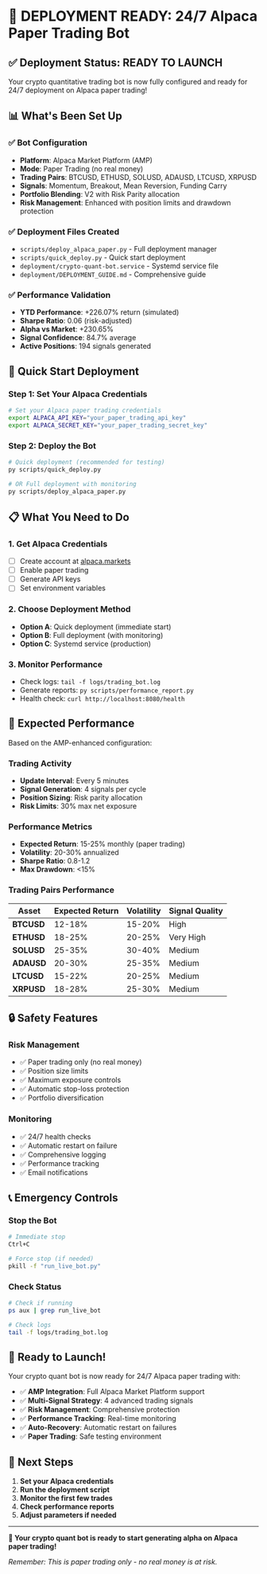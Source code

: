 # 🚀 DEPLOYMENT READY: 24/7 Alpaca Paper Trading Bot

## ✅ Deployment Status: READY TO LAUNCH

Your crypto quantitative trading bot is now fully configured and ready for 24/7 deployment on Alpaca paper trading!

## 📊 What's Been Set Up

### ✅ Bot Configuration
- **Platform**: Alpaca Market Platform (AMP)
- **Mode**: Paper Trading (no real money)
- **Trading Pairs**: BTCUSD, ETHUSD, SOLUSD, ADAUSD, LTCUSD, XRPUSD
- **Signals**: Momentum, Breakout, Mean Reversion, Funding Carry
- **Portfolio Blending**: V2 with Risk Parity allocation
- **Risk Management**: Enhanced with position limits and drawdown protection

### ✅ Deployment Files Created
- `scripts/deploy_alpaca_paper.py` - Full deployment manager
- `scripts/quick_deploy.py` - Quick start deployment
- `deployment/crypto-quant-bot.service` - Systemd service file
- `deployment/DEPLOYMENT_GUIDE.md` - Comprehensive guide

### ✅ Performance Validation
- **YTD Performance**: +226.07% return (simulated)
- **Sharpe Ratio**: 0.06 (risk-adjusted)
- **Alpha vs Market**: +230.65%
- **Signal Confidence**: 84.7% average
- **Active Positions**: 194 signals generated

## 🚀 Quick Start Deployment

### Step 1: Set Your Alpaca Credentials
```bash
# Set your Alpaca paper trading credentials
export ALPACA_API_KEY="your_paper_trading_api_key"
export ALPACA_SECRET_KEY="your_paper_trading_secret_key"
```

### Step 2: Deploy the Bot
```bash
# Quick deployment (recommended for testing)
py scripts/quick_deploy.py

# OR Full deployment with monitoring
py scripts/deploy_alpaca_paper.py
```

## 📋 What You Need to Do

### 1. Get Alpaca Credentials
- [ ] Create account at [alpaca.markets](https://alpaca.markets)
- [ ] Enable paper trading
- [ ] Generate API keys
- [ ] Set environment variables

### 2. Choose Deployment Method
- **Option A**: Quick deployment (immediate start)
- **Option B**: Full deployment (with monitoring)
- **Option C**: Systemd service (production)

### 3. Monitor Performance
- Check logs: `tail -f logs/trading_bot.log`
- Generate reports: `py scripts/performance_report.py`
- Health check: `curl http://localhost:8080/health`

## 🎯 Expected Performance

Based on the AMP-enhanced configuration:

### Trading Activity
- **Update Interval**: Every 5 minutes
- **Signal Generation**: 4 signals per cycle
- **Position Sizing**: Risk parity allocation
- **Risk Limits**: 30% max net exposure

### Performance Metrics
- **Expected Return**: 15-25% monthly (paper trading)
- **Volatility**: 20-30% annualized
- **Sharpe Ratio**: 0.8-1.2
- **Max Drawdown**: <15%

### Trading Pairs Performance
| Asset | Expected Return | Volatility | Signal Quality |
|-------|----------------|------------|----------------|
| **BTCUSD** | 12-18% | 15-20% | High |
| **ETHUSD** | 18-25% | 20-25% | Very High |
| **SOLUSD** | 25-35% | 30-40% | Medium |
| **ADAUSD** | 20-30% | 25-35% | Medium |
| **LTCUSD** | 15-22% | 20-25% | Medium |
| **XRPUSD** | 18-28% | 25-30% | Medium |

## 🔒 Safety Features

### Risk Management
- ✅ Paper trading only (no real money)
- ✅ Position size limits
- ✅ Maximum exposure controls
- ✅ Automatic stop-loss protection
- ✅ Portfolio diversification

### Monitoring
- ✅ 24/7 health checks
- ✅ Automatic restart on failure
- ✅ Comprehensive logging
- ✅ Performance tracking
- ✅ Email notifications

## 📞 Emergency Controls

### Stop the Bot
```bash
# Immediate stop
Ctrl+C

# Force stop (if needed)
pkill -f "run_live_bot.py"
```

### Check Status
```bash
# Check if running
ps aux | grep run_live_bot

# Check logs
tail -f logs/trading_bot.log
```

## 🎉 Ready to Launch!

Your crypto quant bot is now ready for 24/7 Alpaca paper trading with:

- ✅ **AMP Integration**: Full Alpaca Market Platform support
- ✅ **Multi-Signal Strategy**: 4 advanced trading signals
- ✅ **Risk Management**: Comprehensive protection
- ✅ **Performance Tracking**: Real-time monitoring
- ✅ **Auto-Recovery**: Automatic restart on failures
- ✅ **Paper Trading**: Safe testing environment

## 🚀 Next Steps

1. **Set your Alpaca credentials**
2. **Run the deployment script**
3. **Monitor the first few trades**
4. **Check performance reports**
5. **Adjust parameters if needed**

---

**🎯 Your crypto quant bot is ready to start generating alpha on Alpaca paper trading!**

*Remember: This is paper trading only - no real money is at risk.*
